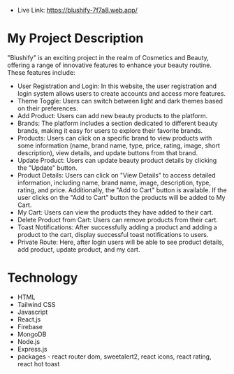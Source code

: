 - Live Link: https://blushify-7f7a8.web.app/

# My Project Description

"Blushify" is an exciting project in the realm of Cosmetics and Beauty, offering a range of innovative features to enhance your beauty routine. These features include:

- User Registration and Login: In this website, the user registration and login system allows users to create accounts and access more features.
- Theme Toggle: Users can switch between light and dark themes based on their preferences.
- Add Product: Users can add new beauty products to the platform.
- Brands: The platform includes a section dedicated to different beauty brands, making it easy for users to explore their favorite brands.
- Products: Users can click on a specific brand to view products with some information (name, brand name, type, price, rating, image, short description), view details, and update buttons from that brand. 
- Update Product: Users can update beauty product details by clicking the "Update" button.
- Product Details: Users can click on "View Details" to access detailed information, including name, brand name, image, description, type, rating, and price. Additionally, the "Add to Cart" button is available. If the user clicks on the "Add to Cart" button the products will be added to My Cart.
- My Cart: Users can view the products they have added to their cart.
- Delete Product from Cart: Users can remove products from their cart.
- Toast Notifications: After successfully adding a product and adding a product to the cart, display successful toast notifications to users.
- Private Route: Here, after login users will be able to see product details, add product, update product, and my cart.

# Technology
- HTML
- Tailwind CSS
- Javascript
- React.js
- Firebase
- MongoDB
- Node.js
- Express.js
- packages - react router dom, sweetalert2, react icons, react rating, react hot toast
